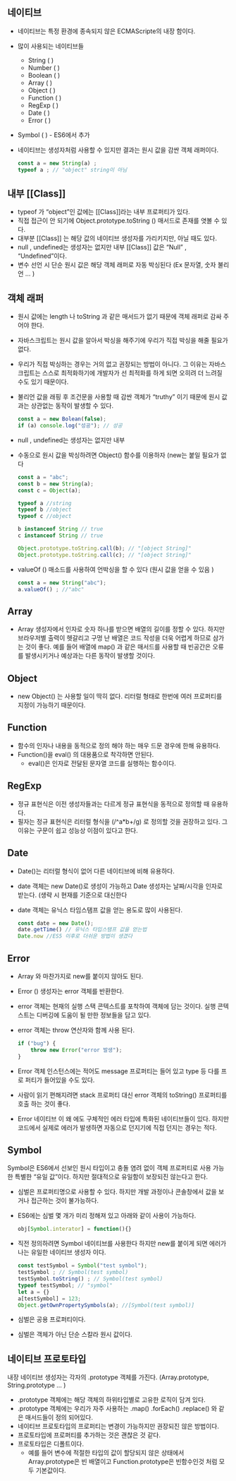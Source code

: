 ## 네이티브

- 네이티브는 특정 환경에 종속되지 않은 ECMAScripte의 내장 함이다.
- 많이 사용되는 네이티브들
  - String ( )
  - Number ( )
  - Boolean ( )
  - Array ( )
  - Object ( )
  - Function ( )
  - RegExp ( )
  - Date ( )
  - Error ( )
- Symbol ( ) - ES6에서 추가
- 네이티브는 생성자처럼 사용할 수 있지만 결과는 원시 값을 감싼 객체 래퍼이다.

    ```jsx
    const a = new String(a) ; 
    typeof a ; // "object" string이 아님
    ```


## 내부  [[Class]]

- typeof 가 “object”인 값에는 [[Class]]라는 내부 프로퍼티가 있다.
- 직접 접근이 안 되기에 Object.prototype.toString () 매서드로 존재를 엿볼 수 있다.
- 대부분 [[Class]] 는 해당 값의 네이티브 생성자를 가리키지만, 아닐 때도 있다.
- null , undefined는 생성자는 없지만 내부 [[Class]] 값은 “Null” , “Undefined”이다.
- 변수 선언 시 단순 원시 값은 해당 객체 래퍼로 자동 박싱된다 (Ex 문자열, 숫자 불리언 … )

## 객체 래퍼

- 원시 값에는 length 나 toString 과 같은 매서드가 없기 때문에 객체 래퍼로 감싸 주어야 한다.
- 자바스크립트는 원시 값을 알아서 박싱을 해주기에 우리가 직접 박싱을 해줄 필요가 없다.
- 우리가 직접 박싱하는 경우는 거의 없고 권장되는 방법이 아니다. 그 이유는 자바스크립트는 스스로 최적화하기에 개발자가 선 최적화를 하게 되면 오히려 더 느려질 수도 있기 때문이다.
- 불리언 값을 래핑 후 조건문을 사용할 때 감싼 객체가 “truthy” 이기 때문에 원시 값과는 상관없는 동작이 발생할 수 있다.

    ```jsx
    const a = new Bolean(false);
    if (a) console.log("성공"); // 성공 
    ```

- null , undefined는 생성자는 없지만 내부
- 수동으로 원시 값을 박싱하려면 Object() 함수를 이용하자 (new는 붙일 필요가 없다

    ```jsx
    const a = "abc";
    const b = new String(a);
    const c = Object(a);
    
    typeof a //string
    typeof b //object
    typeof c //object
    
    b instanceof String // true
    c instanceof String // true
    
    Object.prototype.toString.call(b); // "[object String]" 
    Object.prototype.toString.call(c); // "[object String]"
    ```

- valueOf () 매소드를 사용하여 언박싱을 할 수 있다 (원시 값을 얻을 수 있음 )

    ```jsx
    const a = new String("abc");
    a.valueOf() ; //"abc"
    ```


## Array

- Array 생성자에서 인자로 숫자 하나를 받으면 배열의 길이를 정할 수 있다. 하지만 브라우저별 출력이 헷갈리고 구멍 난 배열은 코드 작성을 더욱 어렵게 하므로 삼가는 것이 좋다. 예를 들어 배열에 map() 과 같은 매서드를 사용할 때 빈공간은 오류를 발생시키거나 예상과는 다른 동작이 발생할 것이다.

## Object

- new Object() 는 사용할 일이 딱히 없다. 리터럴 형태로 한번에 여러 프로퍼티를 지정이 가능하기 때문이다.

## Function

- 함수의 인자나 내용을 동적으로 정의 해야 하는 매우 드문 경우에 한해 유용하다.
- Function()을 eval() 의 대용품으로 착각하면 안된다.
  - eval()은 인자로 전달된 문자열 코드를 실행하는 함수이다.

## RegExp

- 정규 표현식은 이전 생성자들과는 다르게 정규 표현식을 동적으로 정의할 때 유용하다.
- 필자는 정규 표현식은 리터럴 형식을 (/^a*b+/g) 로 정의할 것을 권장하고 있다. 그 이유는 구문이 쉽고 성능상 이점이 있다고 한다.

## Date

- Date()는 리터럴 형식이 없어 다른 네이티브에 비해 유용하다.
- date 객체는 new Date()로 생성이 가능하고 Date 생성자는 날짜/시각을 인자로 받는다. (생략 시 현재를 기준으로 대신한다
- date 객체는 유닉스 타임스탬프 값을 얻는 용도로 많이 사용된다.

    ```jsx
    const date = new Date();
    date.getTime() // 유닉스 타입스탬프 값을 얻는법
    Date.now //ES5 이후로 더쉬운 방법이 생겼다
    ```


## Error

- Array 와 마찬가지로 new를 붙이지 않아도 된다.
- Error () 생성자는 error 객체를 반환한다.
- error 객체는 현재의 실행 스택 콘텍스트를 포착하여 객체에 담는 것이다. 실행 콘텍스트는 디버깅에 도움이 될 만한 정보들을 담고 있다.
- error 객체는 throw 연산자와 함께 사용 된다.

    ```jsx
    if ("bug") {
    	throw new Error("error 발생");
    }
    ```

- Error 객체 인스턴스에는 적어도 message 프로퍼티는 들어 있고 type 등 다를 프로 퍼티가 들어있을 수도 있다.
- 사람이 읽기 편해지려면 stack 프로퍼티 대신 error 객체의 toString() 프로퍼티를 호출 하는 것이 좋다.
- Error 네이티브 이 왜 에도  구체적인 에러 타입에 특화된 네이티브들이 있다. 하지만 코드에서 실제로 에러가 발생하면 자동으로 던지기에 직접 던지는 경우는 적다.

## Symbol

Symbol은 ES6에서 선보인 원시 타입이고 충돌 염려 없이 객체 프로퍼티로 사용 가능한 특별한 “유일 값”이다. 하지만 절대적으로 유일함이 보장되진 않는다고 한다.

- 심벌은 프로퍼티명으로 사용할 수 있다. 하지만 개발 과정이나 콘솔창에서 값을 보거나 접근하는 것이 불가능하다.
- ES6에는 심벌 몇 개가 미리 정해져 있고 아래와 같이 사용이 가능하다.

    ```jsx
    obj[Symbol.interator] = function(){}
    ```

- 직전 정의하려면 Symbol 네이티브를 사용한다 하지만 new를 붙이게 되면 에러가 나는 유일한 네이티브 생성자 이다.

    ```jsx
    const testSymbol = Symbol("test symbol");
    testSymbol ; // Symbol(test symbol)
    testSymbol.toString() ; // Symbol(test symbol)
    typeof testSymbol; // "symbol"
    let a = {}
    a[testSymbol] = 123;
    Object.getOwnPropertySymbols(a); //[Symbol(test symbol)] 
    ```

- 심벌은 공용 프로퍼티이다.
- 심벌은 객체가 아닌 단순 스칼라 원시 값이다.

## 네이티브 프로토타입

내장 네이티브 생성자는  각자의 .prototype 객체를 가진다. (Array.prototype, String.prototype … )

- .prototype 객체에는 해당 객체의 하위타입별로 고유한 로직이 담겨 있다.
- .prototype 객체에는 우리가 자주 사용하는 .map() .forEach() .replace() 와 같은 매서드들이 정의 되어있다.
- 네이티브 프로토타입의 프로퍼티는 변경이 가능하지만 권장되진 않은 방법이다.
- 프로토타입에 프로퍼티를 추가하는 것은 괜찮은 것 같다.
- 프로토타입은 디폴트이다.
  - 예를 들어 변수에 적절한 타입의 값이 할당되지 않은 상태에서 Array.prototype은 빈 배열이고 Function.prototype은 빈함수인것 처럼 모두 기본값이다.